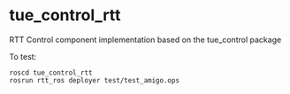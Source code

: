 # tue_control_rtt
RTT Control component implementation based on the tue_control package

To test:

    roscd tue_control_rtt
    rosrun rtt_ros deployer test/test_amigo.ops
